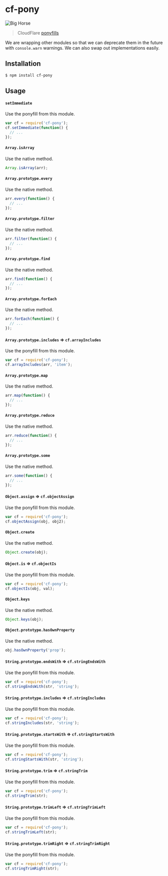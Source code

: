 # cf-pony

![Big Horse](http://i.imgur.com/1d2bwkn.png)

> CloudFlare [ponyfills](https://ponyfoo.com/articles/polyfills-or-ponyfills)

We are wrapping other modules so that we can deprecate them in the future with
`console.warn` warnings. We can also swap out implementations easily.

## Installation

```sh
$ npm install cf-pony
```

## Usage

#### `setImmediate`

Use the ponyfill from this module.

```js
var cf = require('cf-pony');
cf.setImmediate(function() {
  // ...
});
```

#### `Array.isArray`

Use the native method.

```js
Array.isArray(arr);
```

#### `Array.prototype.every`

Use the native method.

```js
arr.every(function() {
  // ...
});
```

#### `Array.prototype.filter`

Use the native method.

```js
arr.filter(function() {
  // ...
});
```

#### `Array.prototype.find`

Use the native method.

```js
arr.find(function() {
  // ...
});
```

#### `Array.prototype.forEach`

Use the native method.

```js
arr.forEach(function() {
  // ...
});
```

#### `Array.prototype.includes` => `cf.arrayIncludes`

Use the ponyfill from this module.

```js
var cf = require('cf-pony');
cf.arrayIncludes(arr, 'item');
```

#### `Array.prototype.map`

Use the native method.

```js
arr.map(function() {
  // ...
});
```

#### `Array.prototype.reduce`

Use the native method.

```js
arr.reduce(function() {
  // ...
});
```

#### `Array.prototype.some`

Use the native method.

```js
arr.some(function() {
  // ...
});
```

#### `Object.assign` => `cf.objectAssign`

Use the ponyfill from this module.

```js
var cf = require('cf-pony');
cf.objectAssign(obj, obj2);
```

#### `Object.create`

Use the native method.

```js
Object.create(obj);
```

#### `Object.is` => `cf.objectIs`

Use the ponyfill from this module.

```js
var cf = require('cf-pony');
cf.objectIs(obj, val);
```

#### `Object.keys`

Use the native method.

```js
Object.keys(obj);
```

#### `Object.prototype.hasOwnProperty`

Use the native method.

```js
obj.hasOwnProperty('prop');
```

#### `String.prototype.endsWith` => `cf.stringEndsWith`

Use the ponyfill from this module.

```js
var cf = require('cf-pony');
cf.stringEndsWith(str, 'string');
```

#### `String.prototype.includes` => `cf.stringIncludes`

Use the ponyfill from this module.

```js
var cf = require('cf-pony');
cf.stringIncludes(str, 'string');
```

#### `String.prototype.startsWith` => `cf.stringStartsWith`

Use the ponyfill from this module.

```js
var cf = require('cf-pony');
cf.stringStartsWith(str, 'string');
```

#### `String.prototype.trim` => `cf.stringTrim`

Use the ponyfill from this module.

```js
var cf = require('cf-pony');
cf.stringTrim(str);
```

#### `String.prototype.trimLeft` => `cf.stringTrimLeft`

Use the ponyfill from this module.

```js
var cf = require('cf-pony');
cf.stringTrimLeft(str);
```

#### `String.prototype.trimRight` => `cf.stringTrimRight`

Use the ponyfill from this module.

```js
var cf = require('cf-pony');
cf.stringTrimRight(str);
```
